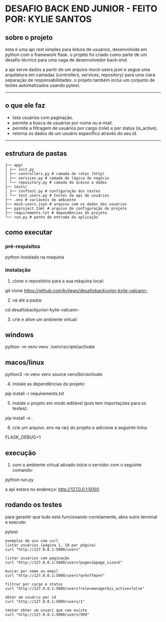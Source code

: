 # DESAFIO BACK END JUNIOR - FEITO POR: KYLIE SANTOS

## sobre o projeto
esta é uma api rest simples para leitura de usuários, desenvolvida em python com o framework flask. o projeto foi criado como parte de um desafio técnico para uma vaga de desenvolvedor back-end.

a api serve dados a partir de um arquivo mock-users.json e segue uma arquitetura em camadas (controllers, services, repository) para uma clara separação de responsabilidades. o projeto também inclui um conjunto de testes automatizados usando pytest.

---

## o que ele faz
- lista usuários com paginação.  
- permite a busca de usuários por nome ou e-mail.  
- permite a filtragem de usuários por cargo (role) e por status (is_active).  
- retorna os dados de um usuário específico através do seu id.  

---

## estrutura de pastas

```
├── app/
│ ├── init.py
│ ├── controllers.py # camada de rotas (http)
│ ├── services.py # camada de lógica de negócio
│ └── repository.py # camada de acesso a dados
├── tests/
│ ├── conftest.py # configuração dos testes
│ └── test_users.py # testes da api de usuários
├── .env # variáveis de ambiente
├── mock-users.json # arquivo com os dados dos usuários
├── pyproject.toml # arquivo de configuração do projeto
├── requirements.txt # dependências do projeto
└── run.py # ponto de entrada da aplicação
```

## como executar

### pré-requisitos
python instalado na maquina

### instalação
1. clone o repositório para a sua máquina local:

git clone https://github.com/kyliews/desafiobackjunior-kylie-valcann-

2. vá até a pasta:

cd desafiobackjunior-kylie-valcann-

3. crie e ative um ambiente virtual:

## windows
python -m venv venv
.\venv\scripts\activate

## macos/linux
python3 -m venv venv
source venv/bin/activate


4. instale as dependências do projeto:

pip install -r requirements.txt


5. instale o projeto em modo editável (pois tem importações para os testes):

pip install -e .


6. crie um arquivo .env na raiz do projeto e adicione a seguinte linha:

FLASK_DEBUG=1


## execução

1. com o ambiente virtual ativado inicie o servidor com o seguinte comando:

python run.py

a api estara no endereço:
http://127.0.0.1:5000

## rodando os testes

para garantir que tudo está funcionando corretamente, abra outro terminal e execute:

pytest

```
exemplos de uso com curl
listar usuários (página 1, 10 por página)
curl "http://127.0.0.1:5000/users"

listar usuários com paginação
curl "http://127.0.0.1:5000/users?page=2&page_size=5"

buscar por nome ou email
curl "http://127.0.0.1:5000/users?q=hoffmann"

filtrar por cargo e status
curl "http://127.0.0.1:5000/users?role=manager&is_active=false"

obter um usuário por id
curl "http://127.0.0.1:5000/users/1"

tentar obter um usuari que nao existe
curl "http://127.0.0.1:5000/users/999"
```
